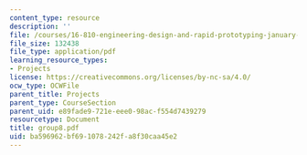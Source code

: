 ```yaml
---
content_type: resource
description: ''
file: /courses/16-810-engineering-design-and-rapid-prototyping-january-iap-2005/ba596962bf691078242fa8f30caa45e2_group8.pdf
file_size: 132438
file_type: application/pdf
learning_resource_types:
- Projects
license: https://creativecommons.org/licenses/by-nc-sa/4.0/
ocw_type: OCWFile
parent_title: Projects
parent_type: CourseSection
parent_uid: e89fade9-721e-eee0-98ac-f554d7439279
resourcetype: Document
title: group8.pdf
uid: ba596962-bf69-1078-242f-a8f30caa45e2
---
```

